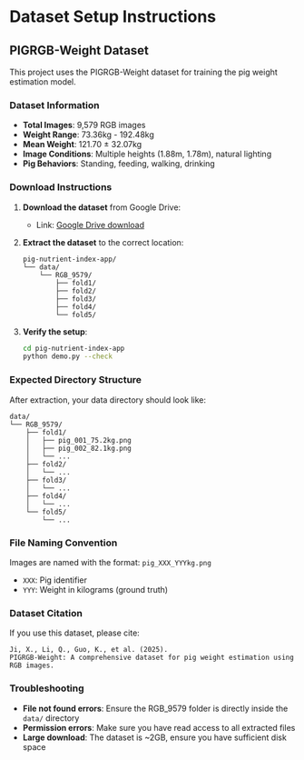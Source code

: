 # Dataset Setup Instructions

## PIGRGB-Weight Dataset

This project uses the PIGRGB-Weight dataset for training the pig weight estimation model.

### Dataset Information
- **Total Images**: 9,579 RGB images
- **Weight Range**: 73.36kg - 192.48kg  
- **Mean Weight**: 121.70 ± 32.07kg
- **Image Conditions**: Multiple heights (1.88m, 1.78m), natural lighting
- **Pig Behaviors**: Standing, feeding, walking, drinking

### Download Instructions

1. **Download the dataset** from Google Drive:
   - Link: [Google Drive download](https://drive.google.com/file/d/1AvfUDBlVD6ZAHXYdHquwHBt3bUSjZCvy/view?usp=sharing)

2. **Extract the dataset** to the correct location:
   ```
   pig-nutrient-index-app/
   └── data/
       └── RGB_9579/
           ├── fold1/
           ├── fold2/
           ├── fold3/
           ├── fold4/
           └── fold5/
   ```

3. **Verify the setup**:
   ```bash
   cd pig-nutrient-index-app
   python demo.py --check
   ```

### Expected Directory Structure
After extraction, your data directory should look like:
```
data/
└── RGB_9579/
    ├── fold1/
    │   ├── pig_001_75.2kg.png
    │   ├── pig_002_82.1kg.png
    │   └── ...
    ├── fold2/
    │   └── ...
    ├── fold3/
    │   └── ...
    ├── fold4/
    │   └── ...
    └── fold5/
        └── ...
```

### File Naming Convention
Images are named with the format: `pig_XXX_YYYkg.png`
- `XXX`: Pig identifier
- `YYY`: Weight in kilograms (ground truth)

### Dataset Citation
If you use this dataset, please cite:
```
Ji, X., Li, Q., Guo, K., et al. (2025). 
PIGRGB-Weight: A comprehensive dataset for pig weight estimation using RGB images.
```

### Troubleshooting
- **File not found errors**: Ensure the RGB_9579 folder is directly inside the `data/` directory
- **Permission errors**: Make sure you have read access to all extracted files
- **Large download**: The dataset is ~2GB, ensure you have sufficient disk space 